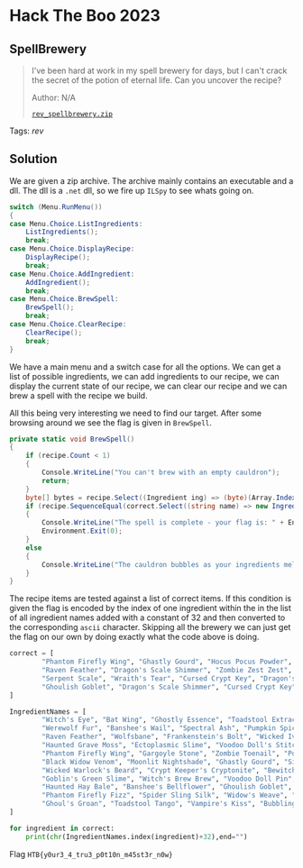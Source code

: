 # Hack The Boo 2023

## SpellBrewery

> I've been hard at work in my spell brewery for days, but I can't crack the secret of the potion of eternal life. Can you uncover the recipe?
>
>  Author: N/A
>
> [`rev_spellbrewery.zip`](rev_spellbrewery.zip)

Tags: _rev_

## Solution
We are given a zip archive. The archive mainly contains an executable and a dll. The dll is a `.net` dll, so we fire up `ILSpy` to see whats going on.

```c#
switch (Menu.RunMenu())
{
case Menu.Choice.ListIngredients:
    ListIngredients();
    break;
case Menu.Choice.DisplayRecipe:
    DisplayRecipe();
    break;
case Menu.Choice.AddIngredient:
    AddIngredient();
    break;
case Menu.Choice.BrewSpell:
    BrewSpell();
    break;
case Menu.Choice.ClearRecipe:
    ClearRecipe();
    break;
}
```

We have a main menu and a switch case for all the options. We can get a list of possible ingredients, we can add ingredients to our recipe, we can display the current state of our recipe, we can clear our recipe and we can brew a spell with the recipe we build.

All this being very interesting we need to find our target. After some browsing around we see the flag is given in `BrewSpell`.

```c#
private static void BrewSpell()
{
	if (recipe.Count < 1)
	{
		Console.WriteLine("You can't brew with an empty cauldron");
		return;
	}
	byte[] bytes = recipe.Select((Ingredient ing) => (byte)(Array.IndexOf(IngredientNames, ing.ToString()) + 32)).ToArray();
	if (recipe.SequenceEqual(correct.Select((string name) => new Ingredient(name))))
	{
		Console.WriteLine("The spell is complete - your flag is: " + Encoding.ASCII.GetString(bytes));
		Environment.Exit(0);
	}
	else
	{
		Console.WriteLine("The cauldron bubbles as your ingredients melt away. Try another recipe.");
	}
}
```

The recipe items are tested against a list of correct items. If this condition is given the flag is encoded by the index of one ingredient within the in the list of all ingredient names added with a constant of 32 and then converted to the corresponding `ascii` character. Skipping all the brewery we can just get the flag on our own by doing exactly what the code above is doing.

```python
correct = [
        "Phantom Firefly Wing", "Ghastly Gourd", "Hocus Pocus Powder", "Spider Sling Silk", "Goblin's Gold", "Wraith's Tear", "Werewolf Whisker", "Ghoulish Goblet", "Cursed Skull", "Dragon's Scale Shimmer",
        "Raven Feather", "Dragon's Scale Shimmer", "Zombie Zest Zest", "Ghoulish Goblet", "Werewolf Whisker", "Cursed Skull", "Dragon's Scale Shimmer", "Haunted Hay Bale", "Wraith's Tear", "Zombie Zest Zest",
        "Serpent Scale", "Wraith's Tear", "Cursed Crypt Key", "Dragon's Scale Shimmer", "Salamander's Tail", "Raven Feather", "Wolfsbane", "Frankenstein's Lab Liquid", "Zombie Zest Zest", "Cursed Skull",
        "Ghoulish Goblet", "Dragon's Scale Shimmer", "Cursed Crypt Key", "Wraith's Tear", "Black Cat's Meow", "Wraith Whisper"
]

IngredientNames = [
        "Witch's Eye", "Bat Wing", "Ghostly Essence", "Toadstool Extract", "Vampire Blood", "Mandrake Root", "Zombie Brain", "Ghoul's Breath", "Spider Venom", "Black Cat's Whisker",
        "Werewolf Fur", "Banshee's Wail", "Spectral Ash", "Pumpkin Spice", "Goblin's Earwax", "Haunted Mist", "Wraith's Tear", "Serpent Scale", "Moonlit Fern", "Cursed Skull",
        "Raven Feather", "Wolfsbane", "Frankenstein's Bolt", "Wicked Ivy", "Screaming Banshee Berry", "Mummy's Wrappings", "Dragon's Breath", "Bubbling Cauldron Brew", "Gorehound's Howl", "Wraithroot",
        "Haunted Grave Moss", "Ectoplasmic Slime", "Voodoo Doll's Stitch", "Bramble Thorn", "Hocus Pocus Powder", "Cursed Clove", "Wicked Witch's Hair", "Halloween Moon Dust", "Bog Goblin Slime", "Ghost Pepper",
        "Phantom Firefly Wing", "Gargoyle Stone", "Zombie Toenail", "Poltergeist Polyp", "Spectral Goo", "Salamander Scale", "Cursed Candelabra Wax", "Witch Hazel", "Banshee's Bane", "Grim Reaper's Scythe",
        "Black Widow Venom", "Moonlit Nightshade", "Ghastly Gourd", "Siren's Song Seashell", "Goblin Gold Dust", "Spider Web Silk", "Haunted Spirit Vine", "Frog's Tongue", "Mystic Mandrake", "Widow's Peak Essence",
        "Wicked Warlock's Beard", "Crypt Keeper's Cryptonite", "Bewitched Broomstick Bristle", "Dragon's Scale Shimmer", "Vampire Bat Blood", "Graveyard Grass", "Halloween Harvest Pumpkin", "Cursed Cobweb Cotton", "Phantom Howler Fur", "Wraithbone",
        "Goblin's Green Slime", "Witch's Brew Brew", "Voodoo Doll Pin", "Bramble Berry", "Spooky Spellbook Page", "Halloween Cauldron Steam", "Spectral Spectacles", "Salamander's Tail", "Cursed Crypt Key", "Pumpkin Patch Spice",
        "Haunted Hay Bale", "Banshee's Bellflower", "Ghoulish Goblet", "Frankenstein's Lab Liquid", "Zombie Zest Zest", "Werewolf Whisker", "Gargoyle Gaze", "Black Cat's Meow", "Wolfsbane Extract", "Goblin's Gold",
        "Phantom Firefly Fizz", "Spider Sling Silk", "Widow's Weave", "Wraith Whisper", "Siren's Serenade", "Moonlit Mirage", "Spectral Spark", "Dragon's Roar", "Banshee's Banshee", "Witch's Whisper",
        "Ghoul's Groan", "Toadstool Tango", "Vampire's Kiss", "Bubbling Broth", "Mystic Elixir", "Cursed Charm"
]

for ingredient in correct:
    print(chr(IngredientNames.index(ingredient)+32),end="")
```

Flag `HTB{y0ur3_4_tru3_p0t10n_m45st3r_n0w}`